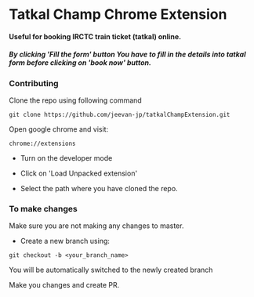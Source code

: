 # Tatkal Champ Chrome Extension
#### Useful for booking IRCTC train ticket (tatkal) online.
##### By clicking 'Fill the form' button You have to fill in the details into tatkal form before clicking on 'book now' button.

### Contributing

Clone the repo using following command
```
git clone https://github.com/jeevan-jp/tatkalChampExtension.git
```
Open google chrome and visit:
```
chrome://extensions
```
 * Turn on the developer mode

 * Click on 'Load Unpacked extension'

 * Select the path where you have cloned the repo.

 ### To make changes

 Make sure you are not making any changes to master.

 * Create a new branch using:
 ```
 git checkout -b <your_branch_name>
 ```
 You will be automatically switched to the newly created branch

 Make you changes and create PR.
